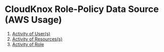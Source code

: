 # CloudKnox Role-Policy Data Source (AWS Usage)

1. [Activity of User(s)](./data_source_cloudknox_role_policy_aws_activity_users.md)
2. [Activity of Resources(s)](./data_source_cloudknox_role_policy_aws_activity_resources.md)
3. [Activity of Role](./data_source_cloudknox_role_policy_aws_activity_role.md)
